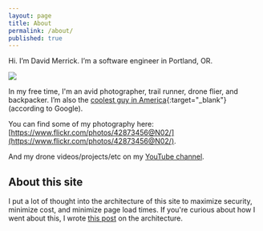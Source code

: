 ```yaml
---
layout: page
title: About
permalink: /about/
published: true
---
```


Hi. I’m David Merrick. I’m a software engineer in Portland, OR.

![]({{site.cdn_path}}/2017/08/23/crazy_party.jpg)

In my free time, I'm an avid photographer, trail runner, drone flier, and backpacker. 
I’m also the [coolest guy in America](https://www.google.com/webhp?hl=en&sa=X&ved=0ahUKEwjQ0vbi_N3PAhVkwFQKHd8aCsUQPAgD#hl=en&q=coolest+guy+in+america){:target="_blank"} (according to Google).

You can find some of my photography here: [https://www.flickr.com/photos/42873456@N02/](https://www.flickr.com/photos/42873456@N02/).

And my drone videos/projects/etc on my [YouTube channel](https://www.youtube.com/channel/UCkH0bhU7_RvRbe2uqyFjAcg).

## About this site

I put a lot of thought into the architecture of this site to maximize security, minimize cost, and minimize page load times. If you're curious about how I went about this, I wrote [this post](/2017/05/24/about-this-site/) on the architecture.
